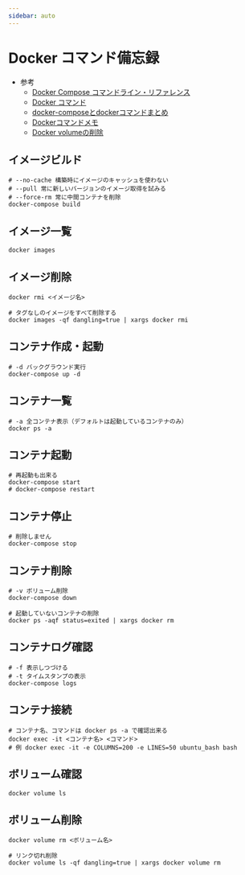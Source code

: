 ```yaml
---
sidebar: auto
---
```


# Docker コマンド備忘録

- 参考
  - [Docker Compose コマンドライン・リファレンス](http://docs.docker.jp/compose/reference/toc.html)
  - [Docker コマンド](http://docs.docker.jp/engine/reference/commandline/index.html)
  - [docker-composeとdockerコマンドまとめ](https://qiita.com/tomo62/items/d966908cbc79a4c52dc7)
  - [Dockerコマンドメモ](https://qiita.com/curseoff/items/a9e64ad01d673abb6866)
  - [Docker volumeの削除](https://qiita.com/Ikumi/items/b319a12d7e2c9f7b904d)

## イメージビルド

```shell
# --no-cache 構築時にイメージのキャッシュを使わない
# --pull 常に新しいバージョンのイメージ取得を試みる
# --force-rm 常に中間コンテナを削除
docker-compose build
```

## イメージ一覧

```shell
docker images
```

## イメージ削除

```shell
docker rmi <イメージ名>

# タグなしのイメージをすべて削除する
docker images -qf dangling=true | xargs docker rmi
```


## コンテナ作成・起動

```shell
# -d バックグラウンド実行
docker-compose up -d
```

## コンテナ一覧

```shell
# -a 全コンテナ表示（デフォルトは起動しているコンテナのみ）
docker ps -a
```

## コンテナ起動

```shell
# 再起動も出来る
docker-compose start
# docker-compose restart
```

## コンテナ停止

```shell
# 削除しません
docker-compose stop
```

## コンテナ削除

```shell
# -v ボリューム削除
docker-compose down

# 起動していないコンテナの削除
docker ps -aqf status=exited | xargs docker rm
```

## コンテナログ確認

```shell
# -f 表示しつづける
# -t タイムスタンプの表示
docker-compose logs
```

## コンテナ接続

```
# コンテナ名、コマンドは docker ps -a で確認出来る
docker exec -it <コンテナ名> <コマンド>
# 例 docker exec -it -e COLUMNS=200 -e LINES=50 ubuntu_bash bash
```

## ボリューム確認

```shell
docker volume ls
```

## ボリューム削除

```shell
docker volume rm <ボリューム名>

# リンク切れ削除
docker volume ls -qf dangling=true | xargs docker volume rm
```
